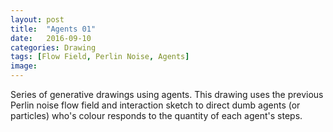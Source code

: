 ```yaml
---
layout: post
title:  "Agents 01"
date:   2016-09-10
categories: Drawing
tags: [Flow Field, Perlin Noise, Agents]
image:
---
```

Series of generative drawings using agents. This drawing uses the previous Perlin noise flow field and interaction sketch to direct dumb agents (or particles) who's colour responds to the quantity of each agent's steps.     

<script src="/js/p5Sketches/P5perlinFlowAgentsSketch.js"></script>
<script src="/js/p5Objects/P5_particle.js"></script>
<script src="/js/p5Objects/P5_flowField.js"></script>
